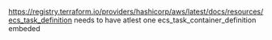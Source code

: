 https://registry.terraform.io/providers/hashicorp/aws/latest/docs/resources/ecs_task_definition
needs to have atlest one ecs_task_container_definition embeded